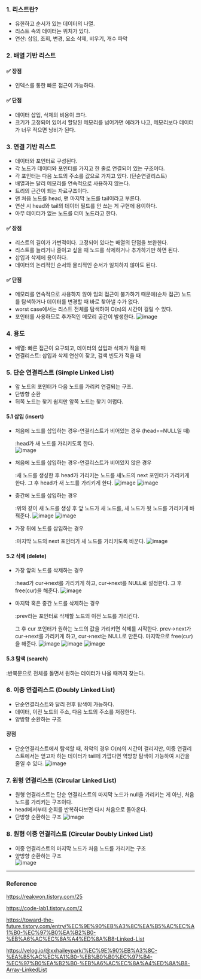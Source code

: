 ### 1. 리스트란?
- 유한하고 순서가 있는 데이터의 나열.
- 리스트 속의 데이터는 위치가 있다.
- 연산: 삽입, 조회, 변경, 요소 삭제, 비우기, 개수 파악 

### 2. 배열 기반 리스트 
#### ✅ 장점
- 인덱스를 통한 빠른 접근이 가능하다.

#### ✅ 단점

- 데이터 삽입, 삭제의 비용이 크다.
- 크기가 고정되어 있어서 할당된 메모리를 넘어가면 에러가 나고, 메모리보다 데이터가 너무 적으면 낭비가 된다.

### 3. 연결 기반 리스트
- 데이터와 포인터로 구성된다.
- 각 노드가 데이터와 포인터를 가지고 한 줄로 연결되어 있는 구조이다.
- 각 포인터는 다음 노드의 주소를 값으로 가지고 있다. (단순연결리스트)
- 배열과는 달리 메모리를 연속적으로 사용하지 않는다.
- 트리의 근간이 되는 자료구조이다.
- 맨 처음 노드를 head, 맨 마지막 노드를 tail이라고 부른다.
- 연산 시 head와 tail의 데이터 필드를 안 쓰는 게 구현에 용이하다.
- 아무 데이터가 없는 노드를 더미 노드라고 한다.

#### ✅ 장점
- 리스트의 길이가 가변적이다. 고정되어 있다는 배열의 단점을 보완한다.
- 리스트를 늘리거나 줄이고 싶을 때 노드를 삭제하거나 추가하기만 하면 된다.
- 삽입과 삭제에 용이하다.
- 데이터의 논리적인 순서와 물리적인 순서가 일치하지 않아도 된다.

#### ✅ 단점
- 메모리를 연속적으로 사용하지 않아 임의 접근이 불가하기 때문에(순차 접근) 노드를 탐색하거나 데이터를 변경할 때 바로 찾아낼 수가 없다.
- worst case에서는 리스트 전체를 탐색하여 O(n)의 시간이 걸릴 수 있다.
- 포인터를 사용하므로 추가적인 메모리 공간이 발생한다.
  ![image](https://github.com/kyejin0412/Data-Structure-Study/assets/74754782/f70eac93-a7cd-40ab-86ba-b5cb31ceaf5b)

### 4. 용도
- 배열: 빠른 접근이 요구되고, 데이터의 삽입과 삭제가 적을 때
- 연결리스트: 삽입과 삭제 연산이 잦고, 검색 빈도가 적을 때

### 5. 단순 연결리스트 (Simple Linked List)
- 앞 노드의 포인터가 다음 노드를 가리켜 연결되는 구조.
- 단방향 순환
- 뒤쪽 노드는 찾기 쉽지만 앞쪽 노드는 찾기 어렵다.
  
#### 5.1 삽입 (insert)
- 처음에 노드를 삽입하는 경우-연결리스트가 비어있는 경우 (head==NULL일 때)

  :head가 새 노드를 가리키도록 한다.  
![image](https://github.com/kyejin0412/Data-Structure-Study/assets/74754782/5dad0be0-607f-48c8-ab4b-ba4248dd05ca)

- 처음에 노드를 삽입하는 경우-연결리스트가 비어있지 않은 경우

  :새 노드를 생성한 후 head가 가리키는 노드를 새노드의 next 포인터가 가리키게 한다. 그 후 head가 새 노드를 가리키게 한다.
![image](https://github.com/kyejin0412/Data-Structure-Study/assets/74754782/41fa2705-3f0b-4403-85f5-6e04540e4a15)
![image](https://github.com/kyejin0412/Data-Structure-Study/assets/74754782/5881511c-379f-4727-9e16-e4b77e1e7eee)
- 중간에 노드를 삽입하는 경우

  :위와 같이 새 노드를 생성 후 앞 노드가 새 노드를, 새 노드가 뒷 노드를 가리키게 바꿔준다.
  ![image](https://github.com/kyejin0412/Data-Structure-Study/assets/74754782/661846a1-57ae-4864-9614-03ff0f1b779e)
![image](https://github.com/kyejin0412/Data-Structure-Study/assets/74754782/43d3d29d-467f-4ac8-970c-34365e358258)
- 가장 뒤에 노드를 삽입하는 경우

  :마지막 노드의 next 포인터가 새 노드를 가리키도록 바꾼다.
  ![image](https://github.com/kyejin0412/Data-Structure-Study/assets/74754782/9e48a97c-dd40-40de-95b0-0308da909377)

#### 5.2 삭제 (delete)
- 가장 앞의 노드를 삭제하는 경우

  :head가 cur->next를 가리키게 하고, cur->next를 NULL로 설정한다. 그 후 free(cur)을 해준다.
  ![image](https://github.com/kyejin0412/Data-Structure-Study/assets/74754782/515e0b09-9289-4bf5-938c-cad803771dc7)

- 마지막 혹은 중간 노드를 삭제하는 경우

  :prev라는 포인터로 삭제할 노드의 이전 노드를 가리킨다.

  그 후 cur 포인터가 원하는 노드의 값을 가리키면 삭제를 시작한다. prev->next가 cur->next를 가리키게 하고, cur->next는 NULL로 만든다.
  마지막으로 free(cur)을 해준다.
  ![image](https://github.com/kyejin0412/Data-Structure-Study/assets/74754782/43c4bd0a-51c7-4cd4-9e8f-f4b0ff4a2c6a)
  ![image](https://github.com/kyejin0412/Data-Structure-Study/assets/74754782/d6d153d6-54e7-48c7-9df6-8f0673475d4a)
  ![image](https://github.com/kyejin0412/Data-Structure-Study/assets/74754782/20957767-bbf1-491a-a14d-b43a7b21b9a0)

#### 5.3 탐색 (search)

:반복문으로 전체를 돌면서 원하는 데이터가 나올 때까지 찾는다.

### 6. 이중 연결리스트 (Doubly Linked List)
- 단순연결리스트와 달리 전후 탐색이 가능하다.
- 데이터, 이전 노드의 주소, 다음 노드의 주소를 저장한다.
- 양방향 순환하는 구조
#### 장점
- 단순연결리스트에서 탐색할 때, 최악의 경우 O(n)의 시간이 걸리지만,
  이중 연결리스트에서는 얻고자 하는 데이터가 tail에 가깝다면 역방향 탐색이 가능하여 시간을 줄일 수 있다.
 ![image](https://github.com/kyejin0412/Data-Structure-Study/assets/74754782/5a815f66-8424-4b36-a8a6-96b1acc3709c)


### 7. 원형 연결리스트 (Circular Linked List)
- 원형 연결리스트는 단순 연결리스트의 마지막 노드가 null을 가리키는 게 아닌, 처음 노드를 가리키는 구조이다.
- head에서부터 순회를 반복하다보면 다시 처음으로 돌아온다.
- 단방향 순환하는 구조
  ![image](https://github.com/kyejin0412/Data-Structure-Study/assets/74754782/d12903c3-2677-4845-be70-6ce0d2b2793d)

### 8. 원형 이중 연결리스트 (Circular Doubly Linked List)
- 이중 연결리스트의 마지막 노드가 처음 노드를 가리키는 구조
- 양방향 순환하는 구조  
  ![image](https://github.com/kyejin0412/Data-Structure-Study/assets/74754782/fa362be3-3be5-420a-9c0b-2a91a2514eb5)

----------------
### Reference

https://reakwon.tistory.com/25

https://code-lab1.tistory.com/2

https://toward-the-future.tistory.com/entry/%EC%9E%90%EB%A3%8C%EA%B5%AC%EC%A1%B0-%EC%97%B0%EA%B2%B0-%EB%A6%AC%EC%8A%A4%ED%8A%B8-Linked-List

https://velog.io/@xxhaileypark/%EC%9E%90%EB%A3%8C-%EA%B5%AC%EC%A1%B0-%EB%B0%B0%EC%97%B4-%EC%97%B0%EA%B2%B0-%EB%A6%AC%EC%8A%A4%ED%8A%B8-Array-LinkedList
